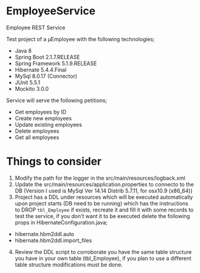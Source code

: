 # EmployeeService
Employee REST Service

Test project of a µEmployee with the following technologies;
* Java 8
* Spring Boot 2.1.7.RELEASE
* Spring Framework 5.1.9.RELEASE
* Hibernate 5.4.4.Final
* MySql 8.0.17 (Connector)
* JUnit 5.5.1
* Mockito 3.0.0

Service will serve the following petitions;
* Get employees by ID
* Create new employees
* Update existing employees
* Delete employees
* Get all employees

# Things to consider
1. Modify the path for the logger in the src/main/resources/logback.xml
2. Update the src/main/resources/application.properties to connecto to the DB (Version I used is MySql Ver 14.14 Distrib 5.7.11, for osx10.9 (x86_64))
3. Project has a DDL under resources which will be executed automatically upon project starts (DB need to be running) which has the instructions to DROP `tbl_Employee` if exists, recreate it and fill it with some records to test the service, if you don't want it to be executed delete the following props in HibernateConfiguration.java;
  * hibernate.hbm2ddl.auto
  * hibernate.hbm2ddl.import_files
4. Review the DDL script to corroborate you have the same table structure you have in your own table (tbl_Employee), if you plan to use a different table structure modifications must be done.
